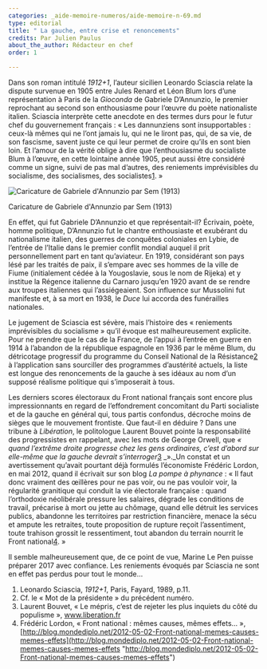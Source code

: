 ```yaml
---
categories: _aide-memoire-numeros/aide-memoire-n-69.md
type: editorial
title: " La gauche, entre crise et renoncements"
credits: Par Julien Paulus
about_the_author: Rédacteur en chef
order: 1

---
```

Dans son roman intitulé _1912+1_, l’auteur sicilien Leonardo Sciascia relate la dispute survenue en 1905 entre Jules Renard et Léon Blum lors d’une représentation à Paris de la _Gioconda_ de Gabriele D’Annunzio, le premier reprochant au second son enthousiasme pour l’œuvre du poète nationaliste italien. Sciascia interprète cette anecdote en des termes durs pour le futur chef du gouvernement français : « Les dannunziens sont insupportables : ceux-là mêmes qui ne l’ont jamais lu, qui ne le liront pas, qui, de sa vie, de son fascisme, savent juste ce qui leur permet de croire qu’ils en sont bien loin. Et l’amour de la vérité oblige à dire que l’enthousiasme du socialiste Blum à l’œuvre, en cette lointaine année 1905, peut aussi être considéré comme un signe, suivi de pas mal d’autres, des reniements imprévisibles du socialisme, des socialismes, des socialistes[1](#footnote-1). »

![Caricature de Gabriele d'Annunzio par Sem (1913)](https://www.territoires-memoire.be/assets/uploads/Sem_Dannunzio.jpg)

<span class="img-copyright">Caricature de Gabriele d'Annunzio par Sem (1913)</span>

En effet, qui fut Gabriele D’Annunzio et que représentait-il? Écrivain, poète, homme politique, D’Annunzio fut le chantre enthousiaste et exubérant du nationalisme italien, des guerres de conquêtes coloniales en Lybie, de l’entrée de l’Italie dans le premier conflit mondial auquel il prit personnellement part en tant qu’aviateur. En 1919, considérant son pays lésé par les traités de paix, il s’empare avec ses hommes de la ville de Fiume (initialement cédée à la Yougoslavie, sous le nom de Rijeka) et y institue la Régence italienne du Carnaro jusqu’en 1920 avant de se rendre aux troupes italiennes qui l’assiégeaient. Son influence sur Mussolini fut manifeste et, à sa mort en 1938, le _Duce_ lui accorda des funérailles nationales.

Le jugement de Sciascia est sévère, mais l’histoire des « reniements imprévisibles du socialisme » qu’il évoque est malheureusement explicite. Pour ne prendre que le cas de la France, de l’appui à l’entrée en guerre en 1914 à l’abandon de la république espagnole en 1936 par le même Blum, du détricotage progressif du programme du Conseil National de la Résistance[2](#footnote-2) à l’application sans sourciller des programmes d’austérité actuels, la liste est longue des renoncements de la gauche à ses idéaux au nom d’un supposé réalisme politique qui s’imposerait à tous.

Les derniers scores électoraux du Front national français sont encore plus impressionnants en regard de l’effondrement concomitant du Parti socialiste et de la gauche en général qui, tous partis confondus, décroche moins de sièges que le mouvement frontiste. Que faut-il en déduire ? Dans une tribune à _Libération_, le politologue Laurent Bouvet pointe la responsabilité des progressistes en rappelant, avec les mots de George Orwell, que _« quand l’extrême droite progresse chez les gens ordinaires, c’est d’abord sur elle-même que la gauche devrait s’interroger_[3](#footnote-3) _»._Un constat et un avertissement qu’avait pourtant déjà formulés l’économiste Frédéric Lordon, en mai 2012, quand il écrivait sur son blog _La pompe à phynance_ : « Il faut donc vraiment des œillères pour ne pas voir, ou ne pas vouloir voir, la régularité granitique qui conduit la vie électorale française : quand l’orthodoxie néolibérale pressure les salaires, dégrade les conditions de travail, précarise à mort ou jette au chômage, quand elle détruit les services publics, abandonne les territoires par restriction financière, menace la sécu et ampute les retraites, toute proposition de rupture reçoit l’assentiment, toute trahison grossit le ressentiment, tout abandon du terrain nourrit le Front national[4](#footnote-4). »

Il semble malheureusement que, de ce point de vue, Marine Le Pen puisse préparer 2017 avec confiance. Les reniements évoqués par Sciascia ne sont en effet pas perdus pour tout le monde…

1. Leonardo Sciascia, _1912+1_, Paris, Fayard, 1989, p.11.
2. Cf. le « Mot de la présidente » du précédent numéro.
3. Laurent Bouvet, « Le mépris, c’est de rejeter les plus inquiets du côté du populisme », www.liberation.fr
4. Frédéric Lordon, « Front national : mêmes causes, mêmes effets… », [http://blog.mondediplo.net/2012-05-02-Front-national-memes-causes-memes-effets](http://blog.mondediplo.net/2012-05-02-Front-national-memes-causes-memes-effets "http://blog.mondediplo.net/2012-05-02-Front-national-memes-causes-memes-effets")